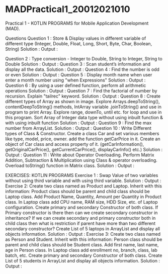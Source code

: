 # MADPractical1_20012021010
Practical 1 - KOTLIN PROGRAMS for Mobile Application Development (MAD).

Questions
Question 1 : Store & Display values in different variable of different type (Integer, Double, Float, Long, Short, Byte, Char, Boolean, String)
Solution :
Output :


Question 2 : Type conversion - Integer to Double, String to Integer, String to Double
Solution :
Output :
Question 3 : Scan student’s information and display all the data.
Solution :
Output :
Question 4 : Find the number is odd or even
Solution :
Output :
Question 5 : Display month name when user enter a month number using "when Expressions"
Solution :
Output :
Question 6 : By using a user defined function, perform all arithmetic operations
Solution :
Output :
Question 7 : Find the factorial of number by recursion. Explain "tailrec" keyword.
Solution :
Output :
Question 8 : Create different types of Array as shown in image. Explore Arrays.deepToString(), contentDeepToString() methods, IntArray variable .joinToString() and use in program to print Array. Explore range, downTo, until etc. for loop and use in this program. Sort Array of Integer data type without using inbuilt function & with using inbuilt function
Solution :
Output :
Question 9 : Find the max number from ArrayList.
Solution :
Output :
Question 10 : Write Different types of Class & Constructor. Create a class Car and set various members like type, model, price, owner. add the function getCarPrice in it. Create an object of Car class and access property of it. (getCarInformation(), getOriginalCarPrice(), getCurrentCarPrice(), displayCarInfo() etc.)
Solution :
Output :
Question 11 : Write about Operator Overloading. Perform Matrix Addition, Subtraction & Multiplication using Class & operator overloading. Overload toString() function in Matrix class.
Solution :
Output :

EXERCISES: KOTLIN PROGRAMS
Exercise 1 : Swap Value of two variables without using third variable and with using third variable.
Solution :
Output :
Exercise 2:	Create two class named as Product and Laptop. Inherit with this information: Product class should be parent and child class should be Laptop class. 
Add Product Name, Quantity, Amount per Quantity in Product class. In Laptop class add CPU name, RAM size, HDD Size, etc. of Laptop configuration. 
Create primary and secondary Constructor of both class. 
If Primary constructor is there then can we create secondary constructor in inheritance? 
If we can create secondary and primary constructor both in child class then what is restriction if parent have more than two different secondary constructor? 
Create List of 5 laptops in ArrayList and display all objects information.
Solution :
Output :
Exercise 3:	Create two class named as Person and Student. Inherit with this information: Person class should be parent and child class should be Student class. 
Add first name, last name, age in Person class. In Laptop class add enrollment no, branch, class, lab batch, etc. 
Create primary and secondary Constructor of both class. 
Create List of 5 students in ArrayList and display all objects information.
Solution :
Output :


